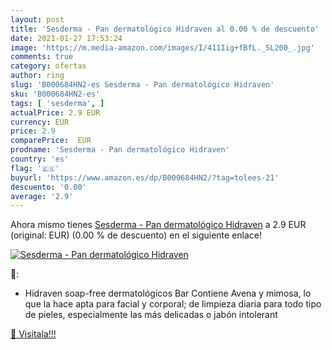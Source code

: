 ```yaml
---
layout: post
title: 'Sesderma - Pan dermatológico Hidraven al 0.00 % de descuento'
date: 2021-01-27 17:53:24
image: 'https://m.media-amazon.com/images/I/411Iig+fBfL._SL200_.jpg'
comments: true
category: ofertas
author: ring
slug: 'B000684HN2-es Sesderma - Pan dermatológico Hidraven'
sku: 'B000684HN2-es'
tags: [ 'sesderma', ]
actualPrice: 2.9 EUR
currency: EUR
price: 2.9
comparePrice:  EUR
prodname: 'Sesderma - Pan dermatológico Hidraven'
country: 'es'
flag: '🇪🇸'
buyurl: 'https://www.amazon.es/dp/B000684HN2/?tag=tolees-21'
descuento: '0.00'
average: '2.9'
---
```


Ahora mismo tienes [Sesderma - Pan dermatológico Hidraven](https://www.amazon.es/dp/B000684HN2/?tag=tolees-21) a 2.9 EUR (original:  EUR) (0.00 %  de descuento) en el siguiente enlace!

[![Sesderma - Pan dermatológico Hidraven](https://m.media-amazon.com/images/I/411Iig+fBfL._SL200_.jpg)](https://www.amazon.es/dp/B000684HN2/?tag=tolees-21)

🔎:

- Hidraven soap-free dermatológicos Bar Contiene Avena y mimosa, lo que la hace apta para facial y corporal; de limpieza diaria para todo tipo de pieles, especialmente las más delicadas o jabón intolerant

[🛒 Visítala!!!](https://www.amazon.es/dp/B000684HN2/?tag=tolees-21)
